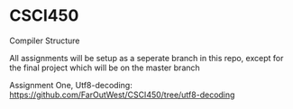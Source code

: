 # CSCI450
Compiler Structure 

All assignments will be setup as a  seperate branch in this repo, except for the final project which will be on the master branch

  Assignment One, Utf8-decoding: https://github.com/FarOutWest/CSCI450/tree/utf8-decoding 

